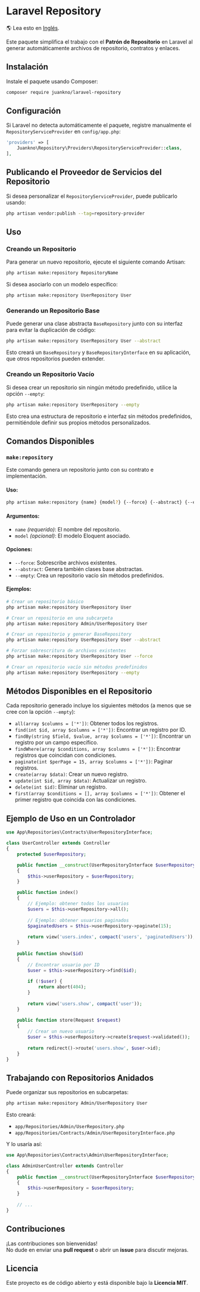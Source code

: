 # Laravel Repository

🌎 Lea esto en [Inglés](README.md).

Este paquete simplifica el trabajo con el **Patrón de Repositorio** en Laravel al generar automáticamente archivos de repositorio, contratos y enlaces.

## Instalación

Instale el paquete usando Composer:

```sh
composer require juankno/laravel-repository
```

## Configuración

Si Laravel no detecta automáticamente el paquete, registre manualmente el `RepositoryServiceProvider` en `config/app.php`:

```php
'providers' => [
    Juankno\Repository\Providers\RepositoryServiceProvider::class,
],
```

## Publicando el Proveedor de Servicios del Repositorio

Si desea personalizar el `RepositoryServiceProvider`, puede publicarlo usando:

```sh
php artisan vendor:publish --tag=repository-provider
```

## Uso

### Creando un Repositorio

Para generar un nuevo repositorio, ejecute el siguiente comando Artisan:

```sh
php artisan make:repository RepositoryName
```

Si desea asociarlo con un modelo específico:

```sh
php artisan make:repository UserRepository User
```

### Generando un Repositorio Base

Puede generar una clase abstracta `BaseRepository` junto con su interfaz para evitar la duplicación de código:

```sh
php artisan make:repository UserRepository User --abstract
```

Esto creará un `BaseRepository` y `BaseRepositoryInterface` en su aplicación, que otros repositorios pueden extender.

### Creando un Repositorio Vacío

Si desea crear un repositorio sin ningún método predefinido, utilice la opción `--empty`:

```sh
php artisan make:repository UserRepository --empty
```

Esto crea una estructura de repositorio e interfaz sin métodos predefinidos, permitiéndole definir sus propios métodos personalizados.

## Comandos Disponibles

### `make:repository`

Este comando genera un repositorio junto con su contrato e implementación.

#### **Uso:**
```sh
php artisan make:repository {name} {model?} {--force} {--abstract} {--empty}
```

#### **Argumentos:**
- `name` _(requerido)_: El nombre del repositorio.
- `model` _(opcional)_: El modelo Eloquent asociado.

#### **Opciones:**
- `--force`: Sobrescribe archivos existentes.
- `--abstract`: Genera también clases base abstractas.
- `--empty`: Crea un repositorio vacío sin métodos predefinidos.

#### **Ejemplos:**

```sh
# Crear un repositorio básico
php artisan make:repository UserRepository User

# Crear un repositorio en una subcarpeta
php artisan make:repository Admin/UserRepository User

# Crear un repositorio y generar BaseRepository
php artisan make:repository UserRepository User --abstract

# Forzar sobrescritura de archivos existentes
php artisan make:repository UserRepository User --force

# Crear un repositorio vacío sin métodos predefinidos
php artisan make:repository UserRepository --empty
```

## Métodos Disponibles en el Repositorio

Cada repositorio generado incluye los siguientes métodos (a menos que se cree con la opción `--empty`):

- `all(array $columns = ['*'])`: Obtener todos los registros.
- `find(int $id, array $columns = ['*'])`: Encontrar un registro por ID.
- `findBy(string $field, $value, array $columns = ['*'])`: Encontrar un registro por un campo específico.
- `findWhere(array $conditions, array $columns = ['*'])`: Encontrar registros que coincidan con condiciones.
- `paginate(int $perPage = 15, array $columns = ['*'])`: Paginar registros.
- `create(array $data)`: Crear un nuevo registro.
- `update(int $id, array $data)`: Actualizar un registro.
- `delete(int $id)`: Eliminar un registro.
- `first(array $conditions = [], array $columns = ['*'])`: Obtener el primer registro que coincida con las condiciones.

## Ejemplo de Uso en un Controlador

```php
use App\Repositories\Contracts\UserRepositoryInterface;

class UserController extends Controller
{
    protected $userRepository;

    public function __construct(UserRepositoryInterface $userRepository)
    {
        $this->userRepository = $userRepository;
    }

    public function index()
    {
        // Ejemplo: obtener todos los usuarios
        $users = $this->userRepository->all();
        
        // Ejemplo: obtener usuarios paginados
        $paginatedUsers = $this->userRepository->paginate(15);
        
        return view('users.index', compact('users', 'paginatedUsers'));
    }
    
    public function show($id)
    {
        // Encontrar usuario por ID
        $user = $this->userRepository->find($id);
        
        if (!$user) {
            return abort(404);
        }
        
        return view('users.show', compact('user'));
    }
    
    public function store(Request $request)
    {
        // Crear un nuevo usuario
        $user = $this->userRepository->create($request->validated());
        
        return redirect()->route('users.show', $user->id);
    }
}
```

## Trabajando con Repositorios Anidados

Puede organizar sus repositorios en subcarpetas:

```sh
php artisan make:repository Admin/UserRepository User
```

Esto creará:
- `app/Repositories/Admin/UserRepository.php`
- `app/Repositories/Contracts/Admin/UserRepositoryInterface.php`

Y lo usaría así:

```php
use App\Repositories\Contracts\Admin\UserRepositoryInterface;

class AdminUserController extends Controller
{
    public function __construct(UserRepositoryInterface $userRepository)
    {
        $this->userRepository = $userRepository;
    }
    
    // ...
}
```

## Contribuciones

¡Las contribuciones son bienvenidas!  
No dude en enviar una **pull request** o abrir un **issue** para discutir mejoras.

## Licencia

Este proyecto es de código abierto y está disponible bajo la **Licencia MIT**.
